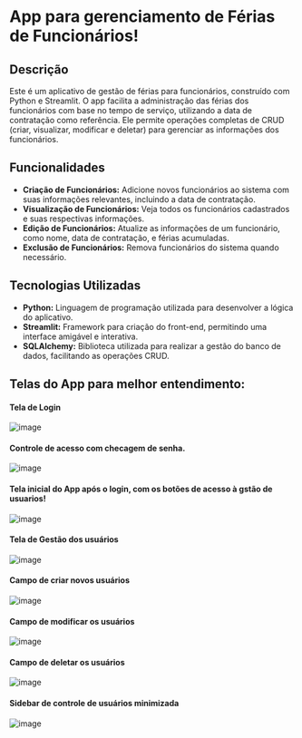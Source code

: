 # App para gerenciamento de Férias de Funcionários!

## Descrição
Este é um aplicativo de gestão de férias para funcionários, construído com Python e Streamlit. O app facilita a administração das férias dos funcionários com base no tempo de serviço, utilizando a data de contratação como referência. Ele permite operações completas de CRUD (criar, visualizar, modificar e deletar) para gerenciar as informações dos funcionários.

## Funcionalidades
- **Criação de Funcionários:** Adicione novos funcionários ao sistema com suas informações relevantes, incluindo a data de contratação.
- **Visualização de Funcionários:** Veja todos os funcionários cadastrados e suas respectivas informações.
- **Edição de Funcionários:** Atualize as informações de um funcionário, como nome, data de contratação, e férias acumuladas.
- **Exclusão de Funcionários:** Remova funcionários do sistema quando necessário.

## Tecnologias Utilizadas
- **Python:** Linguagem de programação utilizada para desenvolver a lógica do aplicativo.
- **Streamlit:** Framework para criação do front-end, permitindo uma interface amigável e interativa.
- **SQLAlchemy:** Biblioteca utilizada para realizar a gestão do banco de dados, facilitando as operações CRUD.

## Telas do App para melhor entendimento:



#### Tela de Login
![image](https://github.com/leandrocosta-dev/App-Ferias/assets/102483801/712f1aec-266b-409f-8d0c-203ccd436917)

#### Controle de acesso com checagem de senha.
![image](https://github.com/leandrocosta-dev/App-Ferias/assets/102483801/a5c25577-f2a6-4a33-81ee-fe6fea461ddb)

#### Tela inicial do App após o login, com os botões de acesso à gstão de usuarios!
![image](https://github.com/leandrocosta-dev/App-Ferias/assets/102483801/e6f176b9-af46-480b-a0df-84da311a2c42)

#### Tela de Gestão dos usuários
![image](https://github.com/leandrocosta-dev/App-Ferias/assets/102483801/07cb2370-f032-499d-a508-3922a41699e3)

#### Campo de criar novos usuários
![image](https://github.com/leandrocosta-dev/App-Ferias/assets/102483801/f2b39cc0-d5e8-4c2b-a649-770184c1e2ff)

#### Campo de modificar os usuários
![image](https://github.com/leandrocosta-dev/App-Ferias/assets/102483801/f5580e0b-c4f2-4b96-a3ae-50e75ec9138d)

#### Campo de deletar os usuários
![image](https://github.com/leandrocosta-dev/App-Ferias/assets/102483801/c17283ba-7271-4d84-97d2-e641d1c63918)

#### Sidebar de controle de usuários minimizada
![image](https://github.com/leandrocosta-dev/App-Ferias/assets/102483801/17922c00-a339-4379-9afd-c02c8593722e)

